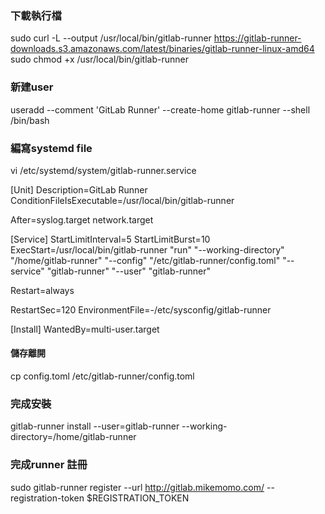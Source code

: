 <!--
 * @Author: Jimmy.chen
 * @Date: 2022-04-03 16:19:17
 * @LastEditTime: 2022-04-03 16:34:32
 * @LastEditors: Jimmy.chen
 * @Description: 
-->

### 下載執行檔
sudo curl -L --output /usr/local/bin/gitlab-runner https://gitlab-runner-downloads.s3.amazonaws.com/latest/binaries/gitlab-runner-linux-amd64
sudo chmod +x /usr/local/bin/gitlab-runner

### 新建user
useradd --comment 'GitLab Runner' --create-home gitlab-runner --shell /bin/bash

### 編寫systemd file
vi /etc/systemd/system/gitlab-runner.service

[Unit]
Description=GitLab Runner
ConditionFileIsExecutable=/usr/local/bin/gitlab-runner
 
After=syslog.target network.target 

[Service]
StartLimitInterval=5
StartLimitBurst=10
ExecStart=/usr/local/bin/gitlab-runner "run" "--working-directory" "/home/gitlab-runner" "--config" "/etc/gitlab-runner/config.toml" "--service" "gitlab-runner" "--user" "gitlab-runner"

Restart=always

RestartSec=120
EnvironmentFile=-/etc/sysconfig/gitlab-runner

[Install]
WantedBy=multi-user.target


#### 儲存離開

cp config.toml /etc/gitlab-runner/config.toml

### 完成安裝

gitlab-runner install --user=gitlab-runner --working-directory=/home/gitlab-runner

### 完成runner 註冊
sudo gitlab-runner register --url http://gitlab.mikemomo.com/ --registration-token $REGISTRATION_TOKEN











